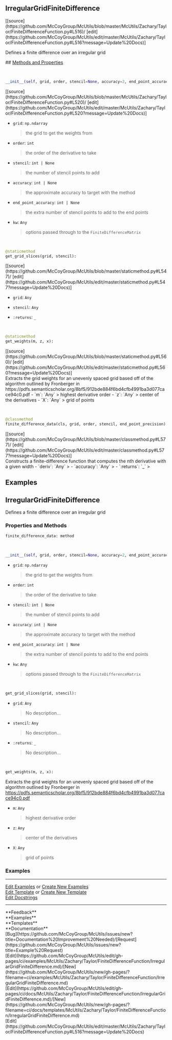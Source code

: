 ## <a id="McUtils.Zachary.Taylor.FiniteDifferenceFunction.IrregularGridFiniteDifference">IrregularGridFiniteDifference</a> 

<div class="docs-source-link" markdown="1">
[[source](https://github.com/McCoyGroup/McUtils/blob/master/McUtils/Zachary/Taylor/FiniteDifferenceFunction.py#L516)/
[edit](https://github.com/McCoyGroup/McUtils/edit/master/McUtils/Zachary/Taylor/FiniteDifferenceFunction.py#L516?message=Update%20Docs)]
</div>

Defines a finite difference over an irregular grid







<div class="collapsible-section">
 <div class="collapsible-section collapsible-section-header" markdown="1">
## <a class="collapse-link" data-toggle="collapse" href="#methods" markdown="1"> Methods and Properties</a> <a class="float-right" data-toggle="collapse" href="#methods"><i class="fa fa-chevron-down"></i></a>
 </div>
 <div class="collapsible-section collapsible-section-body collapse " id="methods" markdown="1">
 
<a id="McUtils.Zachary.Taylor.FiniteDifferenceFunction.IrregularGridFiniteDifference.__init__" class="docs-object-method">&nbsp;</a> 
```python
__init__(self, grid, order, stencil=None, accuracy=2, end_point_accuracy=2, **kw): 
```
<div class="docs-source-link" markdown="1">
[[source](https://github.com/McCoyGroup/McUtils/blob/master/McUtils/Zachary/Taylor/FiniteDifferenceFunction.py#L520)/
[edit](https://github.com/McCoyGroup/McUtils/edit/master/McUtils/Zachary/Taylor/FiniteDifferenceFunction.py#L520?message=Update%20Docs)]
</div>

  - `grid`: `np.ndarray`
    > the grid to get the weights from
  - `order`: `int`
    > the order of the derivative to take
  - `stencil`: `int | None`
    > the number of stencil points to add
  - `accuracy`: `int | None`
    > the approximate accuracy to target with the method
  - `end_point_accuracy`: `int | None`
    > the extra number of stencil points to add to the end points
  - `kw`: `Any`
    > options passed through to the `FiniteDifferenceMatrix`


<a id="McUtils.Zachary.Taylor.FiniteDifferenceFunction.IrregularGridFiniteDifference.get_grid_slices" class="docs-object-method">&nbsp;</a> 
```python
@staticmethod
get_grid_slices(grid, stencil): 
```
<div class="docs-source-link" markdown="1">
[[source](https://github.com/McCoyGroup/McUtils/blob/master/staticmethod.py#L547)/
[edit](https://github.com/McCoyGroup/McUtils/edit/master/staticmethod.py#L547?message=Update%20Docs)]
</div>

  - `grid`: `Any`
    > 
  - `stencil`: `Any`
    > 
  - `:returns`: `_`
    >


<a id="McUtils.Zachary.Taylor.FiniteDifferenceFunction.IrregularGridFiniteDifference.get_weights" class="docs-object-method">&nbsp;</a> 
```python
@staticmethod
get_weights(m, z, x): 
```
<div class="docs-source-link" markdown="1">
[[source](https://github.com/McCoyGroup/McUtils/blob/master/staticmethod.py#L560)/
[edit](https://github.com/McCoyGroup/McUtils/edit/master/staticmethod.py#L560?message=Update%20Docs)]
</div>
Extracts the grid weights for an unevenly spaced grid based off of the algorithm outlined by
Fronberger in https://pdfs.semanticscholar.org/8bf5/912bde884f6bd4cfb4991ba3d077cace94c0.pdf
  - `m`: `Any`
    > highest derivative order
  - `z`: `Any`
    > center of the derivatives
  - `X`: `Any`
    > grid of points


<a id="McUtils.Zachary.Taylor.FiniteDifferenceFunction.IrregularGridFiniteDifference.finite_difference_data" class="docs-object-method">&nbsp;</a> 
```python
@classmethod
finite_difference_data(cls, grid, order, stencil, end_point_precision): 
```
<div class="docs-source-link" markdown="1">
[[source](https://github.com/McCoyGroup/McUtils/blob/master/classmethod.py#L577)/
[edit](https://github.com/McCoyGroup/McUtils/edit/master/classmethod.py#L577?message=Update%20Docs)]
</div>
Constructs a finite-difference function that computes the nth derivative with a given width
  - `deriv`: `Any`
    > 
  - `accuracy`: `Any`
    > 
  - `:returns`: `_`
    >
 </div>
</div>




## Examples
## <a id="McUtils.Zachary.Taylor.FiniteDifferenceFunction.IrregularGridFiniteDifference">IrregularGridFiniteDifference</a>
Defines a finite difference over an irregular grid

### Properties and Methods
```python
finite_difference_data: method
```
<a id="McUtils.Zachary.Taylor.FiniteDifferenceFunction.IrregularGridFiniteDifference.__init__" class="docs-object-method">&nbsp;</a>
```python
__init__(self, grid, order, stencil=None, accuracy=2, end_point_accuracy=2, **kw): 
```

- `grid`: `np.ndarray`
    >the grid to get the weights from
- `order`: `int`
    >the order of the derivative to take
- `stencil`: `int | None`
    >the number of stencil points to add
- `accuracy`: `int | None`
    >the approximate accuracy to target with the method
- `end_point_accuracy`: `int | None`
    >the extra number of stencil points to add to the end points
- `kw`: `Any`
    >options passed through to the `FiniteDifferenceMatrix`

<a id="McUtils.Zachary.Taylor.FiniteDifferenceFunction.IrregularGridFiniteDifference.get_grid_slices" class="docs-object-method">&nbsp;</a>
```python
get_grid_slices(grid, stencil): 
```

- `grid`: `Any`
    >No description...
- `stencil`: `Any`
    >No description...
- `:returns`: `_`
    >No description...

<a id="McUtils.Zachary.Taylor.FiniteDifferenceFunction.IrregularGridFiniteDifference.get_weights" class="docs-object-method">&nbsp;</a>
```python
get_weights(m, z, x): 
```
Extracts the grid weights for an unevenly spaced grid based off of the algorithm outlined by
        Fronberger in https://pdfs.semanticscholar.org/8bf5/912bde884f6bd4cfb4991ba3d077cace94c0.pdf
- `m`: `Any`
    >highest derivative order
- `z`: `Any`
    >center of the derivatives
- `X`: `Any`
    >grid of points

### Examples


___

[Edit Examples](https://github.com/McCoyGroup/References/edit/gh-pages/Documentation/examples/McUtils/Zachary/Taylor/FiniteDifferenceFunction/IrregularGridFiniteDifference.md) or 
[Create New Examples](https://github.com/McCoyGroup/References/new/gh-pages/?filename=Documentation/examples/McUtils/Zachary/Taylor/FiniteDifferenceFunction/IrregularGridFiniteDifference.md) <br/>
[Edit Template](https://github.com/McCoyGroup/References/edit/gh-pages/Documentation/templates/McUtils/Zachary/Taylor/FiniteDifferenceFunction/IrregularGridFiniteDifference.md) or 
[Create New Template](https://github.com/McCoyGroup/References/new/gh-pages/?filename=Documentation/templates/McUtils/Zachary/Taylor/FiniteDifferenceFunction/IrregularGridFiniteDifference.md) <br/>
[Edit Docstrings](https://github.com/McCoyGroup/McUtils/edit/master/Zachary/Taylor/FiniteDifferenceFunction.py?message=Update%20Docs)






---


<div markdown="1" class="text-secondary">
<div class="container">
  <div class="row">
   <div class="col" markdown="1">
**Feedback**   
</div>
   <div class="col" markdown="1">
**Examples**   
</div>
   <div class="col" markdown="1">
**Templates**   
</div>
   <div class="col" markdown="1">
**Documentation**   
</div>
   <div class="col" markdown="1">
   
</div>
   <div class="col" markdown="1">
   
</div>
   <div class="col" markdown="1">
   
</div>
</div>
  <div class="row">
   <div class="col" markdown="1">
[Bug](https://github.com/McCoyGroup/McUtils/issues/new?title=Documentation%20Improvement%20Needed)/[Request](https://github.com/McCoyGroup/McUtils/issues/new?title=Example%20Request)   
</div>
   <div class="col" markdown="1">
[Edit](https://github.com/McCoyGroup/McUtils/edit/gh-pages/ci/examples/McUtils/Zachary/Taylor/FiniteDifferenceFunction/IrregularGridFiniteDifference.md)/[New](https://github.com/McCoyGroup/McUtils/new/gh-pages/?filename=ci/examples/McUtils/Zachary/Taylor/FiniteDifferenceFunction/IrregularGridFiniteDifference.md)   
</div>
   <div class="col" markdown="1">
[Edit](https://github.com/McCoyGroup/McUtils/edit/gh-pages/ci/docs/McUtils/Zachary/Taylor/FiniteDifferenceFunction/IrregularGridFiniteDifference.md)/[New](https://github.com/McCoyGroup/McUtils/new/gh-pages/?filename=ci/docs/templates/McUtils/Zachary/Taylor/FiniteDifferenceFunction/IrregularGridFiniteDifference.md)   
</div>
   <div class="col" markdown="1">
[Edit](https://github.com/McCoyGroup/McUtils/edit/master/McUtils/Zachary/Taylor/FiniteDifferenceFunction.py#L516?message=Update%20Docs)   
</div>
   <div class="col" markdown="1">
   
</div>
   <div class="col" markdown="1">
   
</div>
   <div class="col" markdown="1">
   
</div>
</div>
</div>
</div>